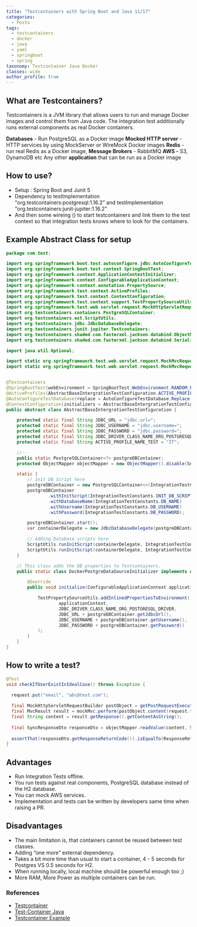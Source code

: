 ```yaml
---
title: "Testcontainers with Spring Boot and Java 11/17"
categories:
  - Posts
tags:
  - testcontainers
  - docker
  - java
  - yaml
  - springboot
  - spring
taxonomy: Testcontainer Java Docker
classes: wide
author_profile: true
---
```




## What are Testcontainers?

Testcontainers is a JVM library that allows users to run and manage Docker images and control them from Java code.
The integration test additionally runs external components as real Docker containers.

**Databases** - Run PostgreSQL as a Docker image
**Mocked HTTP server** - HTTP services by using MockServer or WireMock Docker images
**Redis** - run real Redis as a Docker image,
**Message Brokers** - RabbitMQ
**AWS -** S3, DynamoDB etc
Any other **application** that can be run as a Docker image

## How to use?

- Setup : Spring Boot and Junit 5
- Dependency to testImplementation "org.testcontainers:postgresql:1.16.2” and testImplementation "org.testcontainers:junit-jupiter:1.16.2”
- And then some wireing () to start testcontainers and link them to the test context so that integration tests knows where to look for the containers.

## Example Abstract Class for setup

```java
package com.test;

import org.springframework.boot.test.autoconfigure.jdbc.AutoConfigureTestDatabase;
import org.springframework.boot.test.context.SpringBootTest;
import org.springframework.context.ApplicationContextInitializer;
import org.springframework.context.ConfigurableApplicationContext;
import org.springframework.context.annotation.PropertySource;
import org.springframework.test.context.ActiveProfiles;
import org.springframework.test.context.ContextConfiguration;
import org.springframework.test.context.support.TestPropertySourceUtils;
import org.springframework.test.web.servlet.request.MockHttpServletRequestBuilder;
import org.testcontainers.containers.PostgreSQLContainer;
import org.testcontainers.ext.ScriptUtils;
import org.testcontainers.jdbc.JdbcDatabaseDelegate;
import org.testcontainers.junit.jupiter.Testcontainers;
import org.testcontainers.shaded.com.fasterxml.jackson.databind.ObjectMapper;
import org.testcontainers.shaded.com.fasterxml.jackson.databind.SerializationFeature;

import java.util.Optional;

import static org.springframework.test.web.servlet.request.MockMvcRequestBuilders.post;
import static org.springframework.test.web.servlet.request.MockMvcRequestBuilders.put;


@Testcontainers
@SpringBootTest(webEnvironment = SpringBootTest.WebEnvironment.RANDOM_PORT, classes = {com.test.Application.class})
@ActiveProfiles(AbstractBaseIntergrationTestConfiguration.ACTIVE_PROFILE_NAME_TEST)
@AutoConfigureTestDatabase(replace = AutoConfigureTestDatabase.Replace.NONE)
@ContextConfiguration(initializers = AbstractBaseIntergrationTestConfiguration.DockerPostgreDataSourceInitializer.class)
public abstract class AbstractBaseIntergrationTestConfiguration {

    protected static final String JDBC_URL = "jdbc.url=";
    protected static final String JDBC_USERNAME = "jdbc.username=";
    protected static final String JDBC_PASSWORD = "jdbc.password=";
    protected static final String JDBC_DRIVER_CLASS_NAME_ORG_POSTGRESQL_DRIVER = "jdbc.driverClassName=org.postgresql.Driver";
    protected static final String ACTIVE_PROFILE_NAME_TEST = "IT";

    //--
    public static PostgreSQLContainer<?> postgreDBContainer;
    protected ObjectMapper objectMapper = new ObjectMapper().disable(SerializationFeature.FAIL_ON_EMPTY_BEANS);

    static {
        // Init DB Script here
        postgreDBContainer = new PostgreSQLContainer<>(IntegrationTestConstants.POSTGRESQL_IMAGE);
        postgreDBContainer
                .withInitScript(IntegrationTestConstants.INIT_DB_SCRIPT)
                .withDatabaseName(IntegrationTestConstants.DB_NAME)
                .withUsername(IntegrationTestConstants.DB_USERNAME)
                .withPassword(IntegrationTestConstants.DB_PASSWORD);

        postgreDBContainer.start();
        var containerDelegate = new JdbcDatabaseDelegate(postgreDBContainer, "");

        // Adding Database scripts here
        ScriptUtils.runInitScript(containerDelegate, IntegrationTestConstants.MISSING_TABLES_SQL);
        ScriptUtils.runInitScript(containerDelegate, IntegrationTestConstants.SAMPLE_DATA_SQL);
    }

    // This class adds the DB properties to Testcontainers.
    public static class DockerPostgreDataSourceInitializer implements ApplicationContextInitializer<ConfigurableApplicationContext> {

        @Override
        public void initialize(ConfigurableApplicationContext applicationContext) {

            TestPropertySourceUtils.addInlinedPropertiesToEnvironment(
                    applicationContext,
                    JDBC_DRIVER_CLASS_NAME_ORG_POSTGRESQL_DRIVER,
                    JDBC_URL + postgreDBContainer.getJdbcUrl(),
                    JDBC_USERNAME + postgreDBContainer.getUsername(),
                    JDBC_PASSWORD + postgreDBContainer.getPassword()
            );
        }
    }
}
```

## How to write a test?

```java
@Test
void checkIfUserExistInIdealCase() throws Exception {

  request.put("email", "abc@test.com");
  
  final MockHttpServletRequestBuilder postObject = getPostRequestExecutorBuilder("http://localhost:8080/v1/checkemail/", Optional.empty());
  final MvcResult result = mockMvc.perform(postObject.content(request.toString())).andExpect(status().isOk()).andReturn();
  final String content = result.getResponse().getContentAsString();
  
  final SyncResponseDto responseDto = objectMapper.readValue(content, SyncResponseDto.class);
  
  assertThat(responseDto.getResponseReturnCode()).isEqualTo(ResponseReturnCode.USER\_EXIST);
}
```

## Advantages

- Run Integration Tests offline.
- You run tests against real components, PostgreSQL database instead of the H2 database.
- You can mock AWS services.
- Implementation and tests can be written by developers same time when raising a PR.

## Disadvantages

- The main limitation is, that containers cannot be reused between test classes.
- Adding “one more” external dependency.
- Takes a bit more time than usual to start a container, 4 - 5 seconds for Postgres VS 0.5 seconds for H2.
- When running locally, local machine should be powerful enough too ;)
- More RAM, More Power as multiple containers can be run.

### References

* [Testcontainer](https://www.testcontainers.org/)
* [Test-Container Java](https://github.com/testcontainers/testcontainers-java)
* [Testcontainer Example](https://www.baeldung.com/spring-boot-testcontainers-integration-test)
